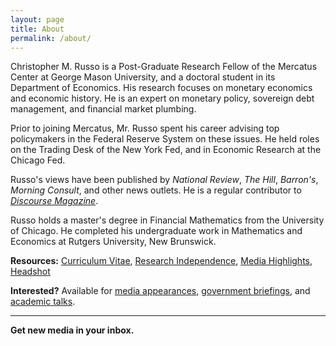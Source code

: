 ```yaml
---
layout: page
title: About
permalink: /about/
---
```


Christopher M. Russo is a Post-Graduate Research Fellow of the Mercatus Center at George Mason University, and a doctoral student in its Department of Economics. His research focuses on monetary economics and economic history. He is an expert on monetary policy, sovereign debt management, and financial market plumbing.

Prior to joining Mercatus, Mr. Russo spent his career advising top policymakers in the Federal Reserve System on these issues. He held roles on the Trading Desk of the New York Fed, and in Economic Research at the Chicago Fed.

Russo's views have been published by *National Review*, *The Hill*, *Barron's*, *Morning Consult*, and other news outlets. He is a regular contributor to [*Discourse Magazine*](https://www.discoursemagazine.com). 

Russo holds a master's degree in Financial Mathematics from the University of Chicago. He completed his undergraduate work in Mathematics and Economics at Rutgers University, New Brunswick. 

**Resources:** [Curriculum Vitae](../CV.pdf), [Research Independence](https://www.mercatus.org/policy-regarding-independence-research), [Media Highlights](../media_highlights.pdf), [Headshot](../images/avatar.jpg)

**Interested?** Available for [media appearances](mailto:media@mercatus.gmu.edu), [government briefings](mailto:mercatusoutreach@mercatus.gmu.edu), and [academic talks](crusso@mercatus.gmu.edu).

---

**Get new media in your inbox.**

<script charset="utf-8" type="text/javascript" src="//js.hsforms.net/forms/shell.js"></script>
<script>
  hbspt.forms.create({
	region: "na1",
	portalId: "8630010",
	formId: "d95f9815-5c84-4b69-b281-8ada0380a2f5"
});
</script>